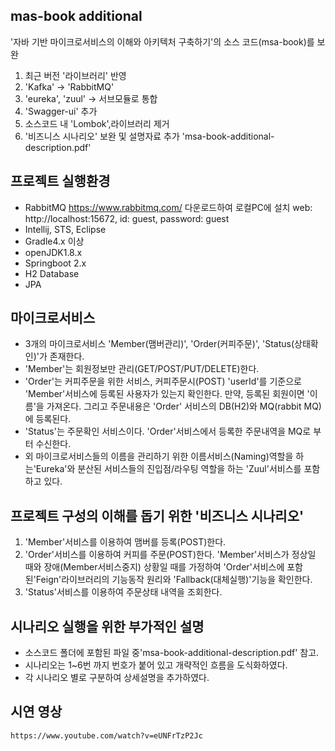 ## mas-book additional

   '자바 기반 마이크로서비스의 이해와 아키텍처 구축하기'의
   소스 코드(msa-book)를 보완

   1. 최근 버전 '라이브러리' 반영
   2. 'Kafka' -> 'RabbitMQ'
   3. 'eureka', 'zuul' -> 서브모듈로 통합
   4. 'Swagger-ui' 추가
   5. 소스코드 내 'Lombok',라이브러리 제거
   6. '비즈니스 시나리오' 보완 및 설명자료 추가 'msa-book-additional-description.pdf'

## 프로젝트 실행환경

 - RabbitMQ https://www.rabbitmq.com/ 다운로드하여 로컬PC에 설치
   web: http://localhost:15672, id: guest, password: guest
 - Intellij, STS, Eclipse
 - Gradle4.x 이상
 - openJDK1.8.x
 - Springboot 2.x
 - H2 Database
 - JPA
 
## 마이크로서비스

 - 3개의 마이크로서비스 'Member(맴버관리)', 'Order(커피주문)', 'Status(상태확인)'가 존재한다. 
 - 'Member'는 회원정보만 관리(GET/POST/PUT/DELETE)한다.
 - 'Order'는 커피주문을 위한 서비스, 커피주문시(POST) 'userId'를 기준으로 'Member'서비스에 등록된 사용자가 있는지 확인한다.
    만약, 등록된 회원이면 '이름'을 가져온다. 그리고 주문내용은 'Order' 서비스의 DB(H2)와 MQ(rabbit MQ)에 등록된다.
 - 'Status'는 주문확인 서비스이다.
   'Order'서비스에서 등록한 주문내역을 MQ로 부터 수신한다.
 - 외 마이크로서비스들의 이름을 관리하기 위한 이름서비스(Naming)역할을 하는'Eureka'와 분산된 서비스들의 
   진입점/라우팅 역할을 하는 'Zuul'서비스를 포함하고 있다.
 
## 프로젝트 구성의 이해를 돕기 위한 '비즈니스 시나리오'
 
  1. 'Member'서비스를 이용하여 맴버를 등록(POST)한다.
  2. 'Order'서비스를 이용하여 커피를 주문(POST)한다. 
     'Member'서비스가 정상일 때와 장애(Member서비스중지) 상황일 때를 가정하여
     'Order'서비스에 포함된'Feign'라이브러리의 기능동작 원리와
     'Fallback(대체실행)'기능을 확인한다.
  3. 'Status'서비스를 이용하여 주문상태 내역을 조회한다.
    

## 시나리오 실행을 위한 부가적인 설명
  
  - 소스코드 폴더에 포함된 파일 중'msa-book-additional-description.pdf' 참고.
  - 시나리오는 1~6번 까지 번호가 붙어 있고 개략적인 흐름을 도식화하였다.
  - 각 시나리오 별로 구분하여 상세설명을 추가하였다.

## 시연 영상

    https://www.youtube.com/watch?v=eUNFrTzP2Jc
